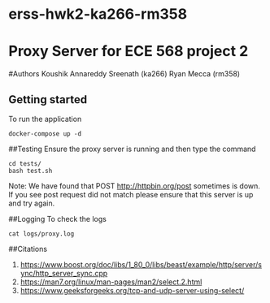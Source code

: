 # erss-hwk2-ka266-rm358

# Proxy Server for ECE 568 project 2 

#Authors 
Koushik Annareddy Sreenath (ka266)
Ryan Mecca (rm358)

## Getting started
To run the application 

```
docker-compose up -d
```

##Testing
Ensure the proxy server is running and then type the command
```
cd tests/
bash test.sh
```
Note: We have found that POST http://httpbin.org/post sometimes is down. If you see post request did not match please ensure that this server is up and try again.


##Logging
To check the logs

```
cat logs/proxy.log
```

##Citations
1) https://www.boost.org/doc/libs/1_80_0/libs/beast/example/http/server/sync/http_server_sync.cpp
2) https://man7.org/linux/man-pages/man2/select.2.html                  
3) https://www.geeksforgeeks.org/tcp-and-udp-server-using-select/      
